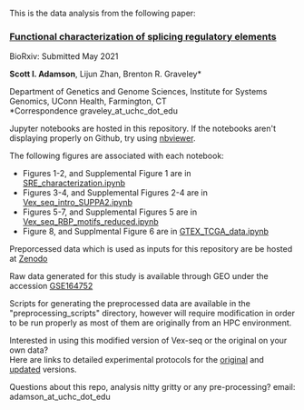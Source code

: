 This is the data analysis from the following paper:

<!-- [comment]: # (update with hyperlink when available) -->
### [Functional characterization of splicing regulatory elements](https://www.biorxiv.org/content/10.1101/2021.05.14.444228v1)


BioRxiv: Submitted May 2021 

**Scott I. Adamson**, Lijun Zhan, Brenton R. Graveley*

Department of Genetics and Genome Sciences, Institute for Systems Genomics, UConn Health, Farmington, CT  
*Correspondence graveley_at_uchc_dot_edu

Jupyter notebooks are hosted in this repository. If the notebooks aren't displaying properly on Github, try using [nbviewer](https://nbviewer.jupyter.org/).

The following figures are associated with each notebook:  
- Figures 1-2, and Supplemental Figure 1 are in [SRE_characterization.ipynb](https://github.com/scottiadamson/Splicing_regulatory_elements_paper/blob/main/SRE_characterization.ipynb)  
- Figures 3-4, and Supplemental Figures 2-4 are in [Vex_seq_intro_SUPPA2.ipynb](https://github.com/scottiadamson/Splicing_regulatory_elements_paper/blob/main/Vex_seq_intro_SUPPA2.ipynb)  
- Figures 5-7, and Supplemental Figures 5 are in [Vex_seq_RBP_motifs_reduced.ipynb](https://github.com/scottiadamson/Splicing_regulatory_elements_paper/blob/main/Vex_seq_RBP_motifs_reduced.ipynb)  
- Figure 8, and Supplmental Figure 6 are in [GTEX_TCGA_data.ipynb](https://github.com/scottiadamson/Splicing_regulatory_elements_paper/blob/main/GTEX_TCGA_data.ipynb)

Preporcessed data which is used as inputs for this repository are be hosted at [Zenodo](https://doi.org/10.5281/zenodo.4681667)

Raw data generated for this study is available through GEO under the accession [GSE164752](https://www.ncbi.nlm.nih.gov/geo/query/acc.cgi?acc=GSE164752)

Scripts for generating the preprocessed data are available in the "preprocessing_scripts" directory, however will require modification in order to be run properly as most of them are originally from an HPC environment.

Interested in using this modified version of Vex-seq or the original on your own data?  
Here are links to detailed experimental protocols for the [original](https://github.com/scottiadamson/Vex-seq/blob/master/Library_amplification_protocol.md) and [updated](https://github.com/scottiadamson/Splicing_regulatory_elements_paper/blob/main/Experimental_protocol.md) versions.

Questions about this repo, analysis nitty gritty or any pre-processing?
email: adamson_at_uchc_dot_edu


